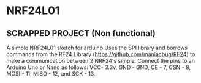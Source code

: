 # NRF24L01
SCRAPPED PROJECT (Non functional)
----------------------------------------------------------------------------------------------------------
A simple NRF24L01 sketch for arduino
Uses the SPI library and borrows commands from the RF24 Library (https://github.com/maniacbug/RF24) to make a communication between 2 NRF24's simple.
Connect the pins to an Arduino Uno or Nano as follows: VCC- 3.3v, GND - GND, CE - 7, CSN - 8, MOSI - 11, MISO - 12, and SCK - 13.

